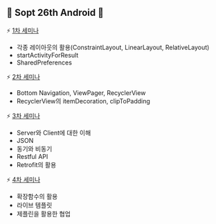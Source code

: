 ## :blue_heart: Sopt 26th Android :blue_heart:

:zap: [1차 세미나](https://github.com/jinyand/Sopt26th_Android/tree/master/1stSeminar)
* 각종 레이아웃의 활용(ConstraintLayout, LinearLayout, RelativeLayout)
* startActivityForResult
* SharedPreferences

:zap: [2차 세미나](https://github.com/jinyand/Sopt26th_Android/tree/master/2ndSeminar)
* Bottom Navigation, ViewPager, RecyclerView
* RecyclerView의 itemDecoration, clipToPadding

:zap: [3차 세미나](https://github.com/jinyand/Sopt26th_Android/tree/master/3rdSeminar)
* Server와 Client에 대한 이해
* JSON
* 동기와 비동기
* Restful API
* Retrofit의 활용

:zap: [4차 세미나](https://github.com/jinyand/Sopt26th_Android/tree/master/4thSeminar)
* 확장함수의 활용
* 라이브 템플릿
* 제플린을 활용한 협업
